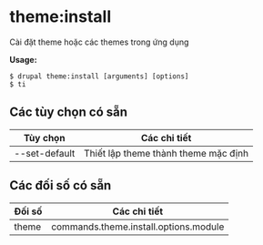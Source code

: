 # theme:install
Cài đặt theme hoặc các themes trong ứng dụng

**Usage:**
```
$ drupal theme:install [arguments] [options] 
$ ti  
```

## Các tùy chọn có sẵn
Tùy chọn | Các chi tiết
-------|-------------
--set-default | Thiết lập theme thành theme mặc định

## Các đối số có sẵn
Đối số | Các chi tiết
---------|-------------
theme | commands.theme.install.options.module
